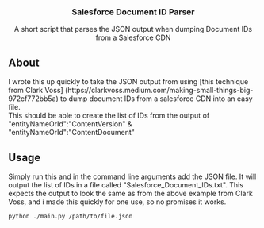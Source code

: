 
<div align="center">
<h3 align="center">Salesforce Document ID Parser</h3>
  <p align="center">
    A short script that parses the JSON output when dumping Document IDs from a Salesforce CDN
    <br />
  </p>
</div>
<h2>About</h2>
I wrote this up quickly to take the JSON output from using [this technique from Clark Voss] (https://clarkvoss.medium.com/making-small-things-big-972cf772bb5a) to dump document IDs from a salesforce CDN into an easy file.
 <br />
This should be able to create the list of IDs from the output of "entityNameOrId":"ContentVersion" & "entityNameOrId":"ContentDocument"

<h2>Usage</h2>
Simply run this and in the command line arguments add the JSON file. It will output the list of IDs in a file called "Salesforce_Document_IDs.txt". This expects the output to look the same as from the above example from Clark Voss, and i made this quickly for one use, so no promises it works.

```
python ./main.py /path/to/file.json
```
